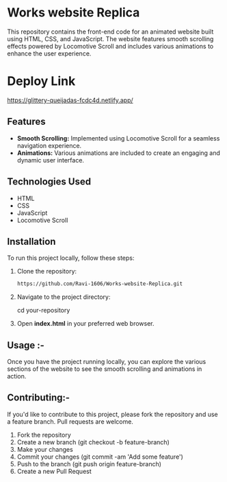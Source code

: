 # Works website Replica

This repository contains the front-end code for an animated website built using HTML, CSS, and JavaScript. The website features smooth scrolling effects powered by Locomotive Scroll and includes various animations to enhance the user experience.

# Deploy Link
https://glittery-queijadas-fcdc4d.netlify.app/

## Features

- **Smooth Scrolling:** Implemented using Locomotive Scroll for a seamless navigation experience.
- **Animations:** Various animations are included to create an engaging and dynamic user interface.

## Technologies Used

- HTML
- CSS
- JavaScript
- Locomotive Scroll

## Installation

To run this project locally, follow these steps:

1. Clone the repository:
   ```bash
   https://github.com/Ravi-1606/Works-website-Replica.git
   
2. Navigate to the project directory:
   
   cd your-repository


4. Open **index.html** in your preferred web browser.

## Usage :-

Once you have the project running locally, you can explore the various sections of the website to see the smooth scrolling and animations in action.

## Contributing:-

If you'd like to contribute to this project, please fork the repository and use a feature branch. Pull requests are welcome.

1. Fork the repository
2. Create a new branch (git checkout -b feature-branch)
3. Make your changes
4. Commit your changes (git commit -am 'Add some feature')
5. Push to the branch (git push origin feature-branch)
6. Create a new Pull Request


